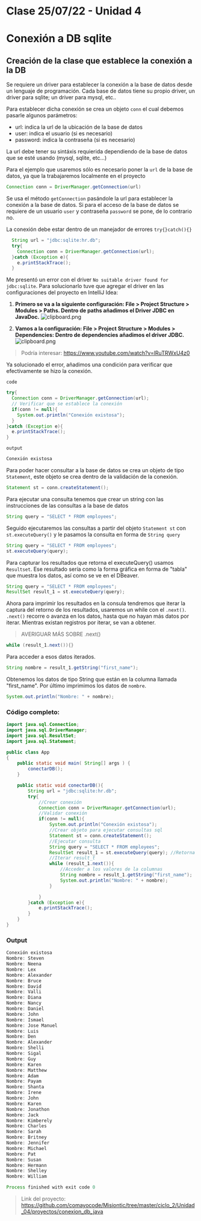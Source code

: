 # Clase 25/07/22 - Unidad 4

# Conexión a DB sqlite
## Creación de la clase que establece la conexión a la DB
Se requiere un driver para establecer la conexión a la base de datos desde un lenguaje de programación. Cada base de datos tiene su propio driver, un driver para sqlite; un driver para mysql, etc..

Para establecer dicha conexión se crea un objeto `conn` el cual debemos pasarle algunos parámetros:

* url: indica la url de la ubicación de la base de datos
* user: indica el usuario (si es necesario)
* password: indica la contraseña (si es necesario)

La url debe tener su sintáxis requierida dependiendo de la base de datos que se esté usando (mysql, sqlite, etc...)

Para el ejemplo que usaremos sólo es necesario poner la `url` de la base de datos, ya que la trabajaremos localmente en el proyecto

``` java
Connection conn = DriverManager.getConnection(url)
```

Se usa el método `getConnection` pasándole la url para establecer la conexión a la base de datos. Si para el acceso de la base de datos se requiere de un usuario `user` y contraseña `password` se pone, de lo contrario no.

La conexión debe estar dentro de un manejador de errores `try{}catch(){}`

``` java
  String url = "jdbc:sqlite:hr.db";
  try{
    Connection conn = DriverManager.getConnection(url);
  }catch (Exception e){
    e.printStackTrace();
  }
```
Me presentó un error con el driver `No suitable driver found for jdbc:sqlite`. Para solucionarlo tuve que agregar el driver en las configuraciones del proyecto en IntelliJ Idea:

1.  **Primero se va a la siguiente configuración: File > Project Structure > Modules > Paths. Dentro de paths añadimos el Driver JDBC en JavaDoc.**
    ![clipboard.png](iUzJ32EUU-clipboard.png)

2.  **Vamos a la configuración: File > Project Structure > Modules > Dependencies: Dentro de dependencies añadimos el driver JDBC.**
![clipboard.png](a6T2mQAG3-clipboard.png)
> Podría interesar: https://www.youtube.com/watch?v=lRuTRWxU4z0

Ya solucionado el error, añadimos una condición para verificar que efectivamente se hizo la conexión.

`code`

``` java
try{
  Connection conn = DriverManager.getConnection(url);
  // Verificar que se establece la conexión
  if(conn != null){
    System.out.println("Conexión existosa");
  }
}catch (Exception e){
  e.printStackTrace();
}
```

`output`

``` java
Conexión existosa
```
Para poder hacer consultar a la base de datos se crea un objeto de tipo `Statement`, este objeto se crea dentro de la validación de la conexión.
``` java
Statement st = conn.createStatement();
```

Para ejecutar una consulta tenemos que crear un string con las instrucciones de las consultas a la base de datos

``` java
String query = "SELECT * FROM employees";
```

Seguido ejecutaremos las consultas a partir del objeto `Statement st` con `st.executeQuery()` y le pasamos la consulta en forma de `String query`
``` java
String query = "SELECT * FROM employees";
st.executeQuery(query);
```
Para capturar los resultados que retorna el executeQuery() usamos `Resultset`. Ese resultado sería como la forma gráfica en forma de "tabla" que muestra los datos, así como se ve en el DBeaver.

``` java
String query = "SELECT * FROM employees";
ResultSet result_1 = st.executeQuery(query);
```
Ahora para imprimir los resultados en la consula tendremos que iterar la captura del retorno de los resultados, usaremos un while con el `.next()`. `.next()` recorre o avanza en los datos, hasta que no hayan más datos por iterar. Mientras existan registros por iterar, se van a obtener.

> AVERIGUAR MÁS SOBRE .next()

``` java
while (result_1.next()){}
```

Para acceder a esos datos iterados.
``` java
String nombre = result_1.getString("first_name");
```
Obtenemos los datos de tipo String que están en la columna llamada "first_name". Por último imprimimos los datos de `nombre`.
``` java
System.out.println("Nombre: " + nombre);
```

### Código completo:
``` java
import java.sql.Connection;
import java.sql.DriverManager;
import java.sql.ResultSet;
import java.sql.Statement;

public class App
{
    public static void main( String[] args ) {
        conectarDB();
    }

    public static void conectarDB(){
        String url = "jdbc:sqlite:hr.db";
        try{
            //Crear conexión
            Connection conn = DriverManager.getConnection(url);
            //Validar conexión
            if(conn != null){
                System.out.println("Conexión existosa");
                //Crear objeto para ejecutar consultas sql
                Statement st = conn.createStatement();
                //Ejecutar consulta
                String query = "SELECT * FROM employees";
                ResultSet result_1 = st.executeQuery(query); //Retorna el resultado de la consulta `query`
                //Iterar result_t
                while (result_1.next()){
                    //Acceder a los valores de la columnas
                    String nombre = result_1.getString("first_name");
                    System.out.println("Nombre: " + nombre);
                }

            }
        }catch (Exception e){
            e.printStackTrace();
        }
    }
}
```

### Output
``` java
Conexión existosa
Nombre: Steven
Nombre: Neena
Nombre: Lex
Nombre: Alexander
Nombre: Bruce
Nombre: David
Nombre: Valli
Nombre: Diana
Nombre: Nancy
Nombre: Daniel
Nombre: John
Nombre: Ismael
Nombre: Jose Manuel
Nombre: Luis
Nombre: Den
Nombre: Alexander
Nombre: Shelli
Nombre: Sigal
Nombre: Guy
Nombre: Karen
Nombre: Matthew
Nombre: Adam
Nombre: Payam
Nombre: Shanta
Nombre: Irene
Nombre: John
Nombre: Karen
Nombre: Jonathon
Nombre: Jack
Nombre: Kimberely
Nombre: Charles
Nombre: Sarah
Nombre: Britney
Nombre: Jennifer
Nombre: Michael
Nombre: Pat
Nombre: Susan
Nombre: Hermann
Nombre: Shelley
Nombre: William

Process finished with exit code 0

```

>Link del proyecto: https://github.com/comayocode/Misiontic/tree/master/ciclo_2/Unidad_04/proyectos/conexion_db_java